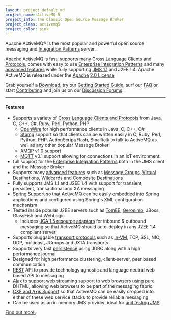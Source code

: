 ```yaml
---
layout: project_default_md
project_name: ActiveMQ 5
project_info: The Classic Open Source Message Broker
project_class: activemq5
project_color: pink
---
```


Apache ActiveMQ&reg; is the most popular and powerful open source messaging and [Integration Patterns](../../enterprise-integration-patterns) server.

Apache ActiveMQ is fast, supports many [Cross Language Clients and Protocols](../../cross-language-clients), comes with easy to use [Enterprise Integration Patterns](../../enterprise-integration-patterns) and many [advanced features](../../features) while fully supporting [JMS 1.1](http://java.sun.com/products/jms/) and J2EE 1.4\. Apache ActiveMQ is released under the [Apache](http://www.apache.org/) [2.0 License](http://www.apache.org/licenses/LICENSE-2.0)

Grab yourself a [Download](../../download), try our [Getting Started Guide](../../getting-started), surf our [FAQ](../../faq) or start [Contributing](../../contributing) and join us on our [Discussion Forums](../../discussion-forums).

---

#### Features

*   Supports a variety of [Cross Language Clients and Protocols](../../cross-language-clients) from Java, C, C++, C#, Ruby, Perl, Python, PHP
    *   [OpenWire](../../openwire) for high performance clients in Java, C, C++, C#
    *   [Stomp](../../stomp) support so that clients can be written easily in C, Ruby, Perl, Python, PHP, ActionScript/Flash, Smalltalk to talk to ActiveMQ as well as any other popular Message Broker
    *   [AMQP](../../amqp) v1.0 support
    *   [MQTT](../../mqtt) v3.1 support allowing for connections in an IoT environment.
*   full support for the [Enterprise Integration Patterns](../../enterprise-integration-patterns) both in the JMS client and the Message Broker
*   Supports many [advanced features](../../features) such as [Message Groups](../../message-groups), [Virtual Destinations](../../virtual-destinations), [Wildcards](../../wildcards) and [Composite Destinations](../../composite-destinations)
*   Fully supports JMS 1.1 and J2EE 1.4 with support for transient, persistent, transactional and XA messaging
*   [Spring Support](../../spring-support) so that ActiveMQ can be easily embedded into Spring applications and configured using Spring's XML configuration mechanism
*   Tested inside popular J2EE servers such as [TomEE](http://tomee.apache.org/), [Geronimo](http://geronimo.apache.org/), JBoss, GlassFish and WebLogic
    *   Includes [JCA 1.5 resource adaptors](../../resource-adapter) for inbound & outbound messaging so that ActiveMQ should auto-deploy in any J2EE 1.4 compliant server
*   Supports pluggable [transport protocols](../../uri-protocols) such as [in-VM](../../how-do-i-use-activemq-using-in-jvm-messaging), TCP, SSL, NIO, UDP, multicast, JGroups and JXTA transports
*   Supports very fast [persistence](../../persistence) using JDBC along with a high performance journal
*   Designed for high performance clustering, client-server, peer based communication
*   [REST](../../rest) API to provide technology agnostic and language neutral web based API to messaging
*   [Ajax](../../ajax) to support web streaming support to web browsers using pure DHTML, allowing web browsers to be part of the messaging fabric
*   [CXF and Axis Support](../../axis-and-cxf-support) so that ActiveMQ can be easily dropped into either of these web service stacks to provide reliable messaging
*   Can be used as an in memory JMS provider, ideal for [unit testing JMS](../../how-to-unit-test-jms-code)

[Find out more.](../../features)
